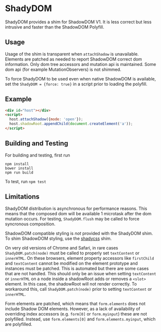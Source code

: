 # ShadyDOM

ShadyDOM provides a shim for ShadowDOM V1. It is less correct but less intrusive
and faster than the ShadowDOM Polyfill.

## Usage

Usage of the shim is transparent when `attachShadow` is unavailable. Elements are
patched as needed to report ShadowDOM correct dom information. Only dom tree
accessors and mutation api is maintained. Some dom api
(for example MutationObservers) is not shimmed.

To force ShadyDOM to be used even when native ShadowDOM is available, set
the `ShadyDOM = {force: true}` in a script prior to loading the polyfill.

## Example

```html
<div id="host"></div>
<script>
  host.attachShadow({mode: 'open'});
  host.shadowRoot.appendChild(document.createElement('a'));
</script>

```

## Building and Testing

For building and testing, first run
```
npm install
bower install
npm run build
```

To test, run `npm test`


## Limitations

ShadyDOM distribution is asynchronous for performance reasons. This means that
the composed dom will be available 1 microtask after the dom mutation occurs.
For testing, `ShadyDOM.flush` may be called to force syncronous composition.

ShadowDOM compatible styling is *not* provided with the ShadyDOM shim. To
shim ShadowDOM styling, use the [shadycss](https://github.com/webcomponents/shadycss) shim.

On very old versions of Chrome and Safari, in rare cases `ShadyDOM.patch(node)`
must be called to properly set `textContent` or `innerHTML`. On these browsers,
element property accessors like `firstChild` and `textContent` cannot be
modified on the element prototype and instances must be patched. This is
automated but there are some cases that are not handled.
This should only be an issue when setting `textContent` or `innerHTML` on a
node inside a shadowRoot adds or removes a `<slot>` element.
In this case, the shadowRoot will not render correctly. To workaround this,
call `ShadyDOM.patch(node)` prior to setting `textContent` or `innerHTML`.

Form elements are patched, which means that `form.elements` does not include Shadow DOM elements.
However, as a lack of availability of overriding index accessors (e.g. `form[0]` or `form.myinput`) these are not polyfilled.
Instead, use `form.elements[0]` and `form.elements.myinput`, which are polyfilled.
